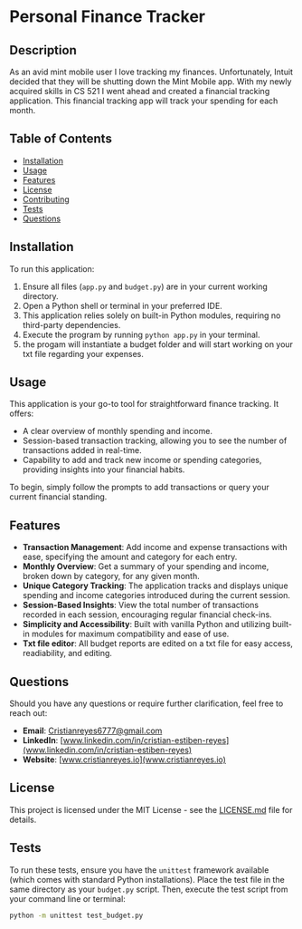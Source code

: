 # Personal Finance Tracker

## Description
As an avid mint mobile user I love tracking my finances. Unfortunately, Intuit decided that they will be shutting down the Mint Mobile app. With my newly acquired skills in CS 521 I went ahead and created a financial tracking application. This financial tracking app will track your spending for each month. 

## Table of Contents
- [Installation](#installation)
- [Usage](#usage)
- [Features](#features)
- [License](#license)
- [Contributing](#contributing)
- [Tests](#tests)
- [Questions](#questions)

## Installation
To run this application:
1. Ensure all files (`app.py` and `budget.py`) are in your current working directory.
2. Open a Python shell or terminal in your preferred IDE.
3. This application relies solely on built-in Python modules, requiring no third-party dependencies.
4. Execute the program by running `python app.py` in your terminal.
5. the progam will instantiate a budget folder and will start working on your txt file regarding your expenses. 

## Usage
This application is your go-to tool for straightforward finance tracking. It offers:
- A clear overview of monthly spending and income.
- Session-based transaction tracking, allowing you to see the number of transactions added in real-time.
- Capability to add and track new income or spending categories, providing insights into your financial habits.

To begin, simply follow the prompts to add transactions or query your current financial standing.

## Features
- **Transaction Management**: Add income and expense transactions with ease, specifying the amount and category for each entry.
- **Monthly Overview**: Get a summary of your spending and income, broken down by category, for any given month.
- **Unique Category Tracking**: The application tracks and displays unique spending and income categories introduced during the current session.
- **Session-Based Insights**: View the total number of transactions recorded in each session, encouraging regular financial check-ins.
- **Simplicity and Accessibility**: Built with vanilla Python and utilizing built-in modules for maximum compatibility and ease of use.
- **Txt file editor**: All budget reports are edited on a txt file for easy access, readiability, and editing.

## Questions
Should you have any questions or require further clarification, feel free to reach out:
- **Email**: Cristianreyes6777@gmail.com
- **LinkedIn**: [www.linkedin.com/in/cristian-estiben-reyes](www.linkedin.com/in/cristian-estiben-reyes)
- **Website**: [www.cristianreyes.io](www.cristianreyes.io)

## License
This project is licensed under the MIT License - see the [LICENSE.md](LICENSE) file for details.

## Tests

To run these tests, ensure you have the `unittest` framework available (which comes with standard Python installations). Place the test file in the same directory as your `budget.py` script. Then, execute the test script from your command line or terminal:

```bash
python -m unittest test_budget.py




